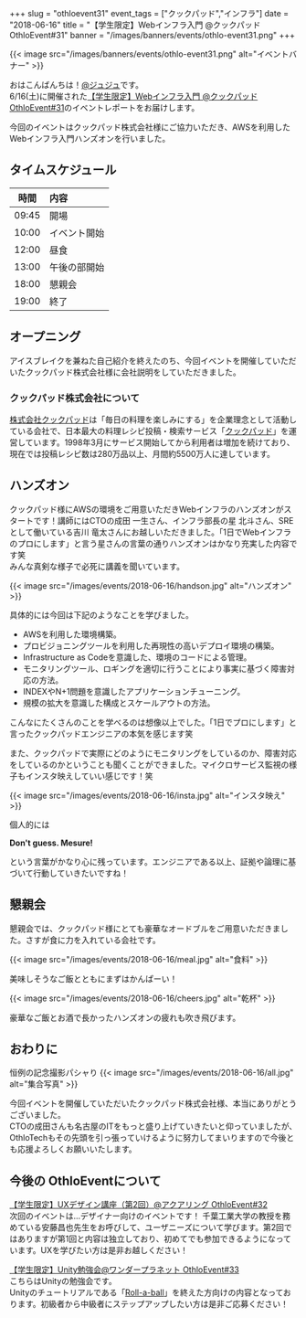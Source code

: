 +++
slug = "othloevent31"
event_tags = ["クックパッド","インフラ"]
date = "2018-06-16"
title = "【学生限定】Webインフラ入門 @クックパッド OthloEvent#31"
banner = "/images/banners/events/othlo-event31.png"
+++

{{< image src="/images/banners/events/othlo-event31.png" alt="イベントバナー" >}}

おはこんばんちは！[@ジュジュ](https://twitter.com/Juju_62q)です。  
6/16(土)に開催された[【学生限定】Webインフラ入門 @クックパッド OthloEvent#31](https://othlotech.connpass.com/event/87047/)のイベントレポートをお届けします。

今回のイベントはクックパッド株式会社様にご協力いただき、AWSを利用したWebインフラ入門ハンズオンを行いました。  

## タイムスケジュール
|時間|内容|
|:-----:|:-----|
|09:45|開場|
|10:00|イベント開始|
|12:00|昼食|
|13:00|午後の部開始|
|18:00|懇親会|
|19:00|終了|

## オープニング
アイスブレイクを兼ねた自己紹介を終えたのち、今回イベントを開催していただいたクックパッド株式会社様に会社説明をしていただきました。

### クックパッド株式会社について
[株式会社クックパッド](https://info.cookpad.com/)は「毎日の料理を楽しみにする」を企業理念として活動している会社で、日本最大の料理レシピ投稿・検索サービス「[クックパッド](https://cookpad.com/)」を運営しています。1998年3月にサービス開始してから利用者は増加を続けており、現在では投稿レシピ数は280万品以上、月間約5500万人に達しています。

## ハンズオン
クックパッド様にAWSの環境をご用意いただきWebインフラのハンズオンがスタートです！講師にはCTOの成田 一生さん、インフラ部長の星 北斗さん、SREとして働いている吉川 竜太さんにお越しいただきました。「1日でWebインフラのプロにします」と言う星さんの言葉の通りハンズオンはかなり充実した内容です笑  
みんな真剣な様子で必死に講義を聞いています。

{{< image src="/images/events/2018-06-16/handson.jpg" alt="ハンズオン" >}}  

具体的には今回は下記のようなことを学びました。

* AWSを利用した環境構築。
* プロビジョニングツールを利用した再現性の高いデプロイ環境の構築。
* Infrastructure as Codeを意識した、環境のコードによる管理。
* モニタリングツール、ロギングを適切に行うことにより事実に基づく障害対応の方法。
* INDEXやN+1問題を意識したアプリケーションチューニング。
* 規模の拡大を意識した構成とスケールアウトの方法。

こんなにたくさんのことを学べるのは想像以上でした。「1日でプロにします」と言ったクックパッドエンジニアの本気を感じます笑

また、クックパッドで実際にどのようにモニタリングをしているのか、障害対応をしているのかということも聞くことができました。マイクロサービス監視の様子もインスタ映えしていい感じです！笑

{{< image src="/images/events/2018-06-16/insta.jpg" alt="インスタ映え" >}}  

個人的には

**Don't guess. Mesure!**

という言葉がかなり心に残っています。エンジニアである以上、証拠や論理に基づいて行動していきたいですね！

## 懇親会

懇親会では、クックパッド様にとても豪華なオードブルをご用意いただきました。さすが食に力を入れている会社です。

{{< image src="/images/events/2018-06-16/meal.jpg" alt="食料" >}}  

美味しそうなご飯とともにまずはかんぱーい！

{{< image src="/images/events/2018-06-16/cheers.jpg" alt="乾杯" >}}  

豪華なご飯とお酒で長かったハンズオンの疲れも吹き飛びます。

## おわりに

恒例の記念撮影パシャり
{{< image src="/images/events/2018-06-16/all.jpg" alt="集合写真" >}}  

今回イベントを開催していただいたクックパッド株式会社様、本当にありがとうございました。  
CTOの成田さんも名古屋のITをもっと盛り上げていきたいと仰っていましたが、OthloTechもその先頭を引っ張っていけるように努力してまいりますので今後とも応援よろしくお願いいたします。

## 今後の OthloEventについて

[【学生限定】UXデザイン講座（第2回）@アクアリング OthloEvent#32](https://othlotech.connpass.com/event/88836/)  
次回のイベントは...デザイナー向けのイベントです！
千葉工業大学の教授を務めている安藤昌也先生をお呼びして、ユーザニーズについて学びます。第2回ではありますが第1回と内容は独立しており、初めてでも参加できるようになっています。UXを学びたい方は是非お越しください！


[【学生限定】Unity勉強会@ワンダープラネット OthloEvent#33](https://othlotech.connpass.com/event/90850/)  
こちらはUnityの勉強会です。  
Unityのチュートリアルである「[Roll-a-ball](https://unity3d.com/jp/learn/tutorials/s/roll-ball-tutorial)」を終えた方向けの内容となっております。初級者から中級者にステップアップしたい方は是非ご応募ください！
